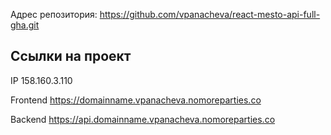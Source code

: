 
Адрес репозитория: https://github.com/vpanacheva/react-mesto-api-full-gha.git
## Ссылки на проект

IP 158.160.3.110

Frontend https://domainname.vpanacheva.nomoreparties.co

Backend https://api.domainname.vpanacheva.nomoreparties.co

